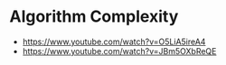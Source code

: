 # Algorithm Complexity

- https://www.youtube.com/watch?v=O5LiA5ireA4
- https://www.youtube.com/watch?v=JBm5OXbReQE

